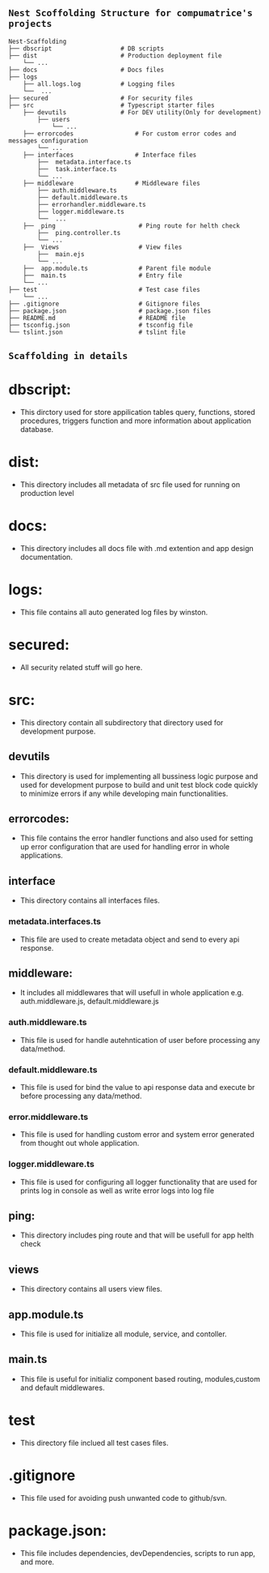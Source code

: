 ## `Nest Scoffolding Structure for compumatrice's projects`

```
Nest-Scaffolding
├── dbscript                   # DB scripts
├── dist                       # Production deployment file
    └── ...    
├── docs                       # Docs files 
├── logs
    ├── all.logs.log           # Logging files
    └──  ... 
├── secured                    # For security files       
├── src                        # Typescript starter files
    ├── devutils               # For DEV utility(Only for development)         
        ├── users  
            └── ...  
    ├── errorcodes                 # For custom error codes and messages configuration      
        └── ...        
    ├── interfaces                 # Interface files   
        ├──  metadata.interface.ts
        ├──  task.interface.ts
        └── ...
    ├── middleware                 # Middleware files
        ├── auth.middleware.ts 
        ├── default.middleware.ts 
        ├── errorhandler.middleware.ts 
        ├── logger.middleware.ts       
        └──  ...                                
    ├──  ping                       # Ping route for helth check
        ├──  ping.controller.ts  
        └── ... 
    ├──  Views                      # View files
        ├──  main.ejs 
        └── ... 
    ├──  app.module.ts              # Parent file module
    ├──  main.ts                    # Entry file 
    └── ...       
├── test                            # Test case files     
    └── ...
├── .gitignore                      # Gitignore files
├── package.json                    # package.json files
├── README.md                       # README file
├── tsconfig.json                   # tsconfig file 
└── tslint.json                     # tslint file

```

## `Scaffolding in details`


# dbscript:
* This dirctory used for store appilication tables query, functions, stored procedures, triggers function and more information about application database.

# dist:
* This directory includes all metadata of src file used for running on production level

# docs:
* This directory includes all docs file with .md extention and app design documentation.

# logs:
 * This file contains all auto generated log files by winston.

# secured:
 * All security related stuff will go here.

# src:
 * This directory contain all subdirectory that directory used for development purpose.

 ## devutils
 * This directory is used for implementing all bussiness logic purpose and used for development purpose to build and unit test block code quickly to minimize errors if any while developing main functionalities.

 ## errorcodes:
 * This file contains the error handler functions and also used for setting up error configuration that are used for handling error in whole applications.

## interface
* This directory contains all interfaces files.

### metadata.interfaces.ts
* This file are used to create metadata object and send to every api response.

## middleware:
* It includes all middlewares that will usefull in whole application e.g. auth.middleware.js, default.middleware.js 

### auth.middleware.ts
* This file is used for handle autehntication of user before processing any data/method.

### default.middleware.ts
* This file is used for bind the value to api response data and execute br before processing any data/method.

### error.middleware.ts
* This file is used for handling custom error and system error generated  from thought out whole application.

### logger.middleware.ts
* This file is used for configuring all logger functionality that are used for prints log in console as well as write error logs into log file

## ping:
* This directory includes ping route and that will be usefull for app helth check 

## views
 * This directory contains all users view files.

## app.module.ts
* This file is used for initialize all module, service, and contoller.

## main.ts
* This file is useful for initializ component based routing, modules,custom and default middlewares.

# test
 * This directory file inclued all test cases files.

# .gitignore
 * This file used for avoiding push unwanted code to github/svn.


# package.json:
* This file includes dependencies, devDependencies, scripts to run app, and more.


